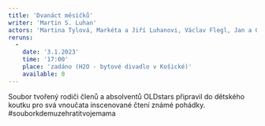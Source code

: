 ```yaml
---
title: 'Dvanáct měsíčků'
writer: 'Martin S. Luhan'
actors: 'Martina Tylová, Markéta a Jiří Luhanovi, Václav Flegl, Jan a Ondřej Hausenblasovi, Hana Košťálová, Natašea Frías, Tomáš a Táňa Gsollhoferovi, Ivana Helebrantová, Lenka Mazlová, Martin Steve Luhan, Zuzana Bábková, Anežka Valtrová a další'
reruns:
  -
    date: '3.1.2023'
    time: '17:00'
    place: 'zadáno (H2O - bytové divadlo v Košické)'
    available: 0
---
```

Soubor tvořený rodiči členů a absolventů OLDstars připravil do dětského koutku pro svá vnoučata inscenované čtení známé pohádky. #souborkdemuzehratitvojemama
